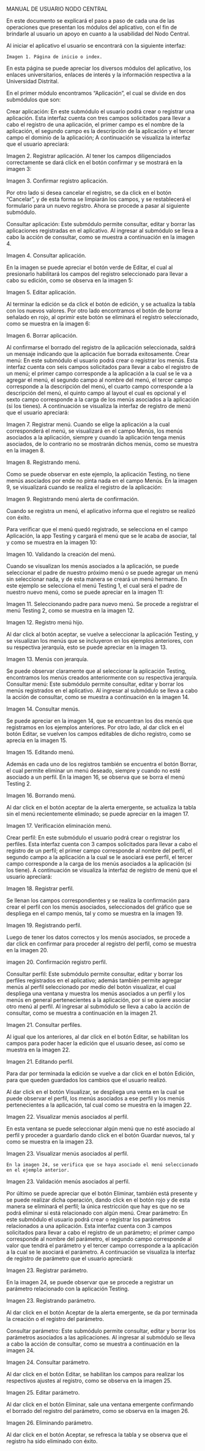 MANUAL DE USUARIO NODO CENTRAL

En este documento se explicará el paso a paso de cada una de las operaciones que presentan los módulos del aplicativo, con el fin de brindarle al usuario un apoyo en cuanto a la usabilidad del Nodo Central.

Al iniciar el aplicativo el usuario se encontrará con la siguiente interfaz:

    Imagen 1. Página de inicio o index.
En esta página se puede apreciar los diversos módulos del aplicativo, los enlaces universitarios, enlaces de interés y la información respectiva a la Universidad Distrital.

En el primer módulo encontramos “Aplicación”, el cual se divide en dos submódulos que son:

Crear aplicación: En este submódulo el usuario podrá crear o registrar una aplicación. Esta interfaz cuenta con tres campos solicitados para llevar a cabo el registro de una aplicación, el primer campo es el nombre de la aplicación, el segundo campo es la descripción de la aplicación y el tercer campo el dominio de la aplicación; A continuación se visualiza la interfaz que el usuario apreciará:

Imagen 2. Registrar aplicación.
Al tener los campos diligenciados correctamente se dará click en el botón confirmar y se mostrará en la imagen 3:


Imagen 3. Confirmar registro aplicación.

Por otro lado si desea cancelar el registro, se da click en el botón “Cancelar”, y de esta forma se limpiarán los campos, y se restablecerá el formulario para un nuevo registro. Ahora se procede a pasar al siguiente submódulo.



Consultar aplicación: Este submódulo permite consultar, editar y borrar las aplicaciones registradas en el aplicativo. Al ingresar al submódulo se lleva a cabo la acción de consultar, como se muestra a continuación en la imagen 4.

Imagen 4. Consultar aplicación.



En la imagen se puede apreciar el botón verde de Editar, el cual al presionarlo habilitará los campos del registro seleccionado para llevar a cabo su edición, como se observa en la imagen 5:


Imagen 5. Editar aplicación.

Al terminar la edición se da click el botón de edición, y se actualiza la tabla con los nuevos valores. Por otro lado encontramos el botón de borrar señalado en rojo, al oprimir este botón se eliminará el registro seleccionado, como se muestra en la imagen 6:


Imagen 6. Borrar aplicación.

Al confirmarse el borrado del registro de la aplicación seleccionada, saldrá un mensaje indicando que la aplicación fue borrada exitosamente.
Crear menú: En este submódulo el usuario podrá crear o registrar los menús. Esta interfaz cuenta con seis campos solicitados para llevar a cabo el registro de un menú; el primer campo corresponde a la aplicación a la cual se le va a agregar el menú, el segundo campo al nombre del menú, el tercer campo corresponde a la descripción del menú, el cuarto campo corresponde a la descripción del menú, el quinto campo al layout el cual es opcional y el sexto campo corresponde a la carga de los menús asociados a la aplicación (si los tienes). A continuación se visualiza la interfaz de registro de menú que el usuario apreciará:     
    
Imagen 7. Registrar menú.
Cuando se elige la aplicación a la cual corresponderá el menú, se visualizará en el campo Menús, los menús asociados a la aplicación, siempre y cuando la aplicación tenga menús asociados, de lo contrario no se mostrarán dichos menús, como se muestra en la imagen 8.


Imagen 8. Registrando menú.

Como se puede observar en este ejemplo, la aplicación Testing, no tiene menús asociados por ende no pinta nada en el campo Menús.
En la imagen 9, se visualizará cuando se realiza el registro de la aplicación:


Imagen 9. Registrando menú alerta de confirmación.

Cuando se registra un menú, el aplicativo informa que el registro se realizó con éxito.

Para verificar que el menú quedó registrado, se selecciona en el campo Aplicación, la app Testing y cargará el menú que se le acaba de asociar, tal y como se muestra en la imagen 10:

 
Imagen 10. Validando la creación del menú.

Cuando se visualizan los menús asociados a la aplicación, se puede seleccionar el padre de nuestro próximo menú o se puede agregar un menú sin seleccionar nada, y de esta manera se creará un menú hermano. En este ejemplo se selecciona el menú Testing 1,  el cual será el padre de nuestro nuevo menú, como se puede apreciar en la imagen 11:


Imagen 11. Seleccionando padre para nuevo menú.
Se procede a registrar el menú Testing 2, como se muestra en la imagen 12.

 
Imagen 12. Registro menú hijo.


Al dar click al botón aceptar, se vuelve a seleccionar la aplicación Testing, y se visualizan los menús que se incluyeron en los ejemplos anteriores, con su respectiva jerarquía, esto se puede apreciar en la imagen 13.


Imagen 13. Menús con jerarquía. 

Se puede observar claramente que al seleccionar la aplicación Testing, encontramos los menús creados anteriormente con su respectiva jerarquía.
Consultar menú: Este submódulo permite consultar, editar y borrar los menús registrados en el aplicativo. Al ingresar al submódulo se lleva a cabo la acción de consultar, como se muestra a continuación en la imagen 14.


Imagen 14. Consultar menús.

Se puede apreciar en la imagen 14, que se encuentran los dos menús que registramos en los ejemplos anteriores. Por otro lado, al dar click en el botón Editar, se vuelven los campos editables de dicho registro, como se aprecia en la imagen 15.


Imagen 15. Editando menú.



Además en cada uno de los registros también se encuentra el botón Borrar, el cual permite eliminar un menú deseado, siempre y cuando no esté asociado a un perfil. En la imagen 16, se observa que se borra el menú Testing 2. 
    

Imagen 16. Borrando menú.

Al dar click en el botón aceptar de la alerta emergente, se actualiza la tabla sin el menú recientemente eliminado; se puede apreciar en la imagen 17.

 

Imagen 17. Verificación eliminación menú.





Crear perfil: En este submódulo el usuario podrá crear o registrar los perfiles. Esta interfaz cuenta con 3 campos solicitados para llevar a cabo el registro de un perfil; el primer campo corresponde al nombre del perfil, el segundo campo a la aplicación a la cual se le asociará ese perfil, el tercer campo corresponde a la carga de los menús asociados a la aplicación (si los tiene). A continuación se visualiza la interfaz de registro de menú que el usuario apreciará:


Imagen 18. Registrar perfil.




Se llenan los campos correspondientes y se realiza la confirmación para crear el perfil con los menús asociados, seleccionados del gráfico que se despliega en el campo menús, tal y como se muestra en la imagen 19.



Imagen 19. Registrando perfil.


Luego de tener los datos correctos y los menús asociados, se procede a dar click en confirmar para proceder al registro del perfil, como se muestra en la imagen 20.




imagen 20. Confirmación registro perfil.




Consultar perfil: Este submódulo permite consultar, editar y borrar los perfiles registrados en el aplicativo; además también permite agregar menús al perfil seleccionado por medio del botón visualizar, el cual despliega una ventana y muestra los menús asociados a un perfil y los menús en general pertenecientes a la aplicación, por si se quiere asociar otro menú al perfil. Al ingresar al submódulo se lleva a cabo la acción de consultar, como se muestra a continuación en la imagen 21.


Imagen 21. Consultar perfiles.



Al igual que los anteriores, al dar click en el botón Editar, se habilitan los campos para poder hacer la edición que el usuario desee, así como se muestra en la imagen 22.

Imagen 21. Editando perfil.

Para dar por terminada la edición se vuelve a dar click en el botón Edición, para que queden guardados los cambios que el usuario realizó.
    
Al dar click en el botón Visualizar, se despliega una venta en la cual se puede observar el perfil, los menús asociados a ese perfil y los menús pertenecientes a la aplicación, tal cual como se muestra en la imagen 22.

Imagen 22. Visualizar menús asociados al perfil.


En esta ventana se puede seleccionar algún menú que no esté asociado al perfil y proceder a guardarlo dando click en el botón Guardar nuevos, tal y como se muestra en la imagen 23.

 
Imagen 23. Visualizar menús asociados al perfil.



    En la imagen 24, se verifica que se haya asociado el menú seleccionado en el ejemplo anterior.


Imagen 23. Validación menús asociados al perfil.

Por último se puede apreciar que el botón Eliminar, también está presente y se puede realizar dicha operación, dando click en el botón rojo y de esta manera se eliminará el perfil; la única restricción que hay es que no se podrá eliminar si está relacionado con algún menú.
Crear parámetro: En este submódulo el usuario podrá crear o registrar los parámetros relacionados a una aplicación. Esta interfaz cuenta con 3 campos solicitados para llevar a cabo el registro de un parámetro; el primer campo corresponde al nombre del parámetro, el segundo campo corresponde al valor que tendrá el parámetro y el tercer campo corresponde a la aplicación a la cual se le asociará el parámetro. A continuación se visualiza la interfaz de registro de parámetro que el usuario apreciará:


Imagen 23. Registrar parámetro.


En la imagen 24, se puede observar que se procede a registrar un parámetro relacionado con la aplicación Testing. 


Imagen 23. Registrando parámetro.

Al dar click en el botón Aceptar de la alerta emergente, se da por terminada la creación o el registro del parámetro.





Consultar parámetro: Este submódulo permite consultar, editar y borrar los parámetros asociados a las aplicaciones. Al ingresar al submódulo se lleva a cabo la acción de consultar, como se muestra a continuación en la imagen 24.
    
Imagen 24. Consultar parámetro.


Al dar click en el botón Editar, se habilitan los campos para realizar los respectivos ajustes al registro, como se observa en la imagen 25.


Imagen 25. Editar parámetro.

Al dar click en el botón Eliminar, sale una ventana emergente confirmando el borrado del registro del parámetro, como se observa en la imagen 26.


Imagen 26. Eliminando parámetro.

Al dar click en el botón Aceptar, se refresca la tabla y se observa que el registro ha sido eliminado con éxito.


